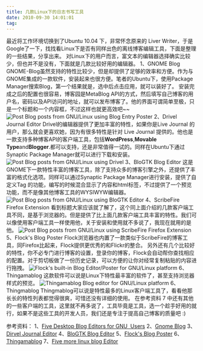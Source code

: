 ```yaml
---
title: 几款Linux下的日志书写工具
date: 2010-09-30 14:01:01
tag: 
---
```


最近将工作环境切换到了Ubuntu 10.04 下，非常怀念原来的 Liver Writer，于是Google了一下，找找看Linux下是否有同样出色的离线博客编辑工具，下面是整理的一些结果，分享出来。
对Linux下的用户而言，富文本的编辑器选择确实比较少，但也并不是没有，下面就是几款比较好用的编辑器。
1、GNOME Blog
GNOME-Blog虽然支持的特性比较少，但是却提供了足够的效率和方便。作为与GNOME集成的一款软件，安装起来也很方便。笔者的Ubuntu下，使用Package Manager搜索Blog，第一个结果就是，选中后点击应用，就可以装好了。
安装完成之后的配置也很容易，博客园是MetaBlog API的方式，然后填写自己博客的用户名，密码以及API访问的地址，就可以发布博客了。他的界面可谓简单至极，只是一个标题和一个内容框，不过这样也就更高效吧~~
![Post Blog posts from GNU/Linux using Blog Entry Poster](http://beans.seartipy.com/wp-content/uploads/2007/11/gnu-linux-blog-tools/Blog-Panel-Dropdown2.png)
2、Drivel Journal Editor
Drivel的编辑器提供了更加丰富的特性，如果你是Live Journal 的用户，那么就会更喜欢她，因为有很多特性是针对 Live Journal 提供的。他也是一款支持多种博客API的客户端工具，包括**WordPress**,**Movable Type**and**Blogger**.都可以支持，还是非常值得一试的。同样在Ubuntu下通过Synaptic Package Manager就可以进行下载和安装。
![Post Blog posts from GNU/Linux using Drivel](http://beans.seartipy.com/wp-content/uploads/2007/11/gnu-linux-blog-tools/Drivel-Post.png)
3、BloGTK Blog Editor
这是GNOME下一款特性丰富的博客工具，除了支持众多的博客引擎之外，还提供了丰富的格式化选项。同样可以通过Synaptic Package Manager进行安装，提供了自定义Tag 的功能，编写的时候混合显示了内容和html标签，不过提供了一个预览功能，而不是像其他博客工具的WYSIWYW编辑器。
![Post Blog posts from GNU/Linux using BloGTK Editor](http://beans.seartipy.com/wp-content/uploads/2007/11/gnu-linux-blog-tools/BloGTK-Edit.png)
4、ScribeFire Firefox Extension
看到标题大家应该就了解了，这个同上面介绍的几款客户端工具不同，是基于浏览器的。但是提供了比上面几款客户端工具丰富的特性。我们可以像使用客户端工具一样使用他，关于安装和使用就不多说了，我现在就用的是他。
![Post Blog posts from GNU/Linux using ScribeFire Firefox Extension](http://beans.seartipy.com/wp-content/uploads/2007/11/gnu-linux-blog-tools/ScribeFire.png)
5、Flock's Blog Poster
Flock浏览器也内置了一款类似于ScribeFire的博客工具，同Firefox比起来，Flock提供更优秀的和Flickr的整合。
另外还有几个比较好的特性，你不必专门进行博客的设置，登录你的博客，Flock会自动帮你查找相应的配置。对于剪切板做了一份历史记录，可以方便的让你对经常复制粘贴的内容进行拖拽。
![Flock's built-in Blog Editor/Poster for GNU/Linux platform](http://beans.seartipy.com/wp-content/uploads/2007/11/gnu-linux-blog-tools/FlockBlogEditor.png)
6、Thingamablog
这款软件可以说是Linux下特性最丰富的软件了，甚至支持浏览器样式的预览。
![Thingamablog Blog editor for GNU/Linux platform](http://beans.seartipy.com/wp-content/uploads/2007/11/gnu-linux-blog-tools/Thingamablog-Main.png)
6、 Thingmablog
Thingmablog可以说是特性最多的Linux客户端工具了，看看他那长长的特性列表都觉得很爽，可惜还没有详细的使用。
在参考资料 7 中还有其他的一些客户端的工具，这里就不再多说了，工具毕竟是工具，选一个趁手好用的就行，如果不是这些工具的开发人员，我们还是专注于提高自己博客的质量吧 :)

参考资料：
1、[Five Desktop Blog Editors for GNU  Users](http://beans.seartipy.com/2007/11/12/desktop-blogging-editors-for-gnulinux-users/)
2、[Gnome Blog](http://projects.gnome.org/gnome-blog/)
3、[Dirvel Journal Editor](http://dropline.net/drivel/)
4、[BloGTK Blog Editor](http://blogtk.sourceforge.net/faq.php)
5、[Flock's Blog Poster](http://flock.com/)
6、[Thingamablog](http://thingamablog.sourceforge.net/)
7、[Five more linux blog Editor](http://beans.seartipy.com/2007/11/15/five-more-desktop-blog-editors-for-gnulinux-users/)













